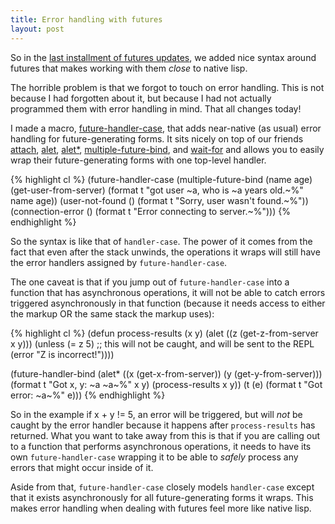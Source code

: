 ```yaml
---
title: Error handling with futures
layout: post
---
```

So in the [last installment of futures updates](/cl-async/2012/11/15/adding-syntax-around-futures),
we added nice syntax around futures that makes working with them *close* to
native lisp.

The horrible problem is that we forgot to touch on error handling. This is not
because I had forgotten about it, but because I had not actually programmed them
with error handling in mind. That all changes today!

I made a macro, [future-handler-case](/cl-async/future#future-handler-case),
that adds near-native (as usual) error handling for future-generating forms. It
sits nicely on top of our friends [attach](/cl-async/future#attach), [alet](/cl-async/future#alet),
[alet*](/cl-async/future#alet-star), [multiple-future-bind](/cl-async/future#multiple-future-bind),
and [wait-for](/cl-async/future#wait-for) and allows you to easily wrap their
future-generating forms with one top-level handler.

{% highlight cl %}
(future-handler-case
  (multiple-future-bind (name age)
      (get-user-from-server)
    (format t "got user ~a, who is ~a years old.~%" name age))
  (user-not-found ()
    (format t "Sorry, user wasn't found.~%"))
  (connection-error ()
    (format t "Error connecting to server.~%")))
{% endhighlight %}

So the syntax is like that of `handler-case`. The power of it comes from the
fact that even after the stack unwinds, the operations it wraps will still have
the error handlers assigned by `future-handler-case`.

The one caveat is that if you jump out of `future-handler-case` into a function
that has asynchronous operations, it will not be able to catch errors triggered
asynchronously in that function (because it needs access to either the markup OR
the same stack the markup uses):

{% highlight cl %}
(defun process-results (x y)
  (alet ((z (get-z-from-server x y)))
    (unless (= z 5)
      ;; this will not be caught, and will be sent to the REPL
      (error "Z is incorrect!"))))

(future-handler-bind
  (alet* ((x (get-x-from-server))
          (y (get-y-from-server)))
    (format t "Got x, y: ~a ~a~%" x y)
    (process-results x y))
  (t (e)
    (format t "Got error: ~a~%" e)))
{% endhighlight %}

So in the example if x + y != 5, an error will be triggered, but will *not* be
caught by the error handler because it happens after `process-results` has
returned. What you want to take away from this is that if you are calling out to
a function that performs asynchronous operations, it needs to have its own
`future-handler-case` wrapping it to be able to *safely* process any errors that
might occur inside of it.

Aside from that, `future-handler-case` closely models `handler-case` except that
it exists asynchronously for all future-generating forms it wraps. This makes
error handling when dealing with futures feel more like native lisp.

